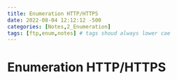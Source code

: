 ```yaml
---
title: Enumeration HTTP/HTTPS
date: 2022-08-04 12:12:12 -500
categories: [Notes,2_Enumeration]
tags: [ftp,enum,notes] # tags shoud always lower cae
---
```

# Enumeration HTTP/HTTPS 

